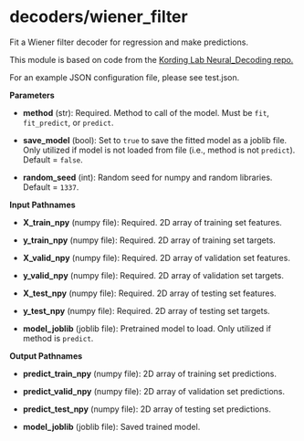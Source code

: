 # decoders/wiener_filter

Fit a Wiener filter decoder for regression and make predictions.

This module is based on code from the [Kording Lab Neural_Decoding repo.](https://github.com/KordingLab/Neural_Decoding)

For an example JSON configuration file, please see test.json.

__Parameters__

* **method** (str): Required. Method to call of the model. Must be ```fit```, ```fit_predict```, or ```predict```.

* **save_model** (bool): Set to ```true``` to save the fitted model as a joblib file. Only utilized if model is not
loaded from file (i.e., method is not ```predict```). Default = ```false```.

* **random_seed** (int): Random seed for numpy and random libraries. Default = ```1337```.

__Input Pathnames__

* **X_train_npy** (numpy file): Required. 2D array of training set features.

* **y_train_npy** (numpy file): Required. 2D array of training set targets.

* **X_valid_npy** (numpy file): Required. 2D array of validation set features.

* **y_valid_npy** (numpy file): Required. 2D array of validation set targets.

* **X_test_npy** (numpy file): Required. 2D array of testing set features.

* **y_test_npy** (numpy file): Required. 2D array of testing set targets.

* **model_joblib** (joblib file): Pretrained model to load. Only utilized if method is ```predict```.

__Output Pathnames__

* **predict_train_npy** (numpy file): 2D array of training set predictions.

* **predict_valid_npy** (numpy file): 2D array of validation set predictions.

* **predict_test_npy** (numpy file): 2D array of testing set predictions.

* **model_joblib** (joblib file): Saved trained model.

